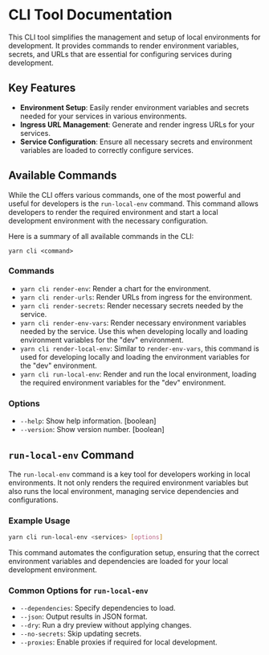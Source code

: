 # CLI Tool Documentation

This CLI tool simplifies the management and setup of local environments for development. It provides commands to render environment variables, secrets, and URLs that are essential for configuring services during development.

## Key Features

- **Environment Setup**: Easily render environment variables and secrets needed for your services in various environments.
- **Ingress URL Management**: Generate and render ingress URLs for your services.
- **Service Configuration**: Ensure all necessary secrets and environment variables are loaded to correctly configure services.

## Available Commands

While the CLI offers various commands, one of the most powerful and useful for developers is the `run-local-env` command. This command allows developers to render the required environment and start a local development environment with the necessary configuration.

Here is a summary of all available commands in the CLI:

`yarn cli <command>`

### Commands

- `yarn cli render-env`: Render a chart for the environment.
- `yarn cli render-urls`: Render URLs from ingress for the environment.
- `yarn cli render-secrets`: Render necessary secrets needed by the service.
- `yarn cli render-env-vars`: Render necessary environment variables needed by the service. Use this when developing locally and loading environment variables for the "dev" environment.
- `yarn cli render-local-env`: Similar to `render-env-vars`, this command is used for developing locally and loading the environment variables for the "dev" environment.
- `yarn cli run-local-env`: Render and run the local environment, loading the required environment variables for the "dev" environment.

### Options

- `--help`: Show help information. [boolean]
- `--version`: Show version number. [boolean]

## `run-local-env` Command

The `run-local-env` command is a key tool for developers working in local environments. It not only renders the required environment variables but also runs the local environment, managing service dependencies and configurations.

### Example Usage

```bash
yarn cli run-local-env <services> [options]
```

This command automates the configuration setup, ensuring that the correct environment variables and dependencies are loaded for your local development environment.

### Common Options for `run-local-env`

- `--dependencies`: Specify dependencies to load.
- `--json`: Output results in JSON format.
- `--dry`: Run a dry preview without applying changes.
- `--no-secrets`: Skip updating secrets.
- `--proxies`: Enable proxies if required for local development.